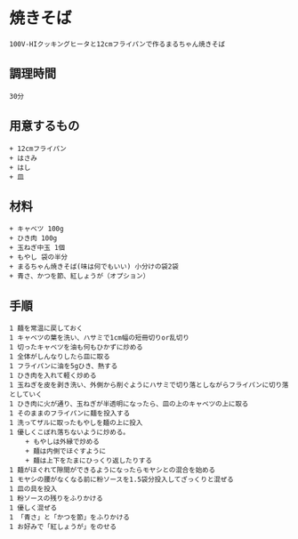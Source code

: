 # 焼きそば
	100V-HIクッキングヒータと12cmフライパンで作るまるちゃん焼きそば
## 調理時間
	30分

## 用意するもの

	+ 12cmフライパン
	+ はさみ
	+ はし
	+ 皿

## 材料

	+ キャベツ 100g
	+ ひき肉 100g
	+ 玉ねぎ中玉 1個
	+ もやし 袋の半分
	+ まるちゃん焼きそば(味は何でもいい) 小分けの袋2袋
	+ 青さ、かつを節、紅しょうが（オプション）

## 手順
    
	1 麺を常温に戻しておく
	1 キャベツの葉を洗い、ハサミで1cm幅の短冊切りor乱切り
	1 切ったキャベツを油も何もひかずに炒める
	1 全体がしんなりしたら皿に取る
	1 フライパンに油を5gひき、熱する
	1 ひき肉を入れて軽く炒める
	1 玉ねぎを皮を剥き洗い、外側から削ぐようにハサミで切り落としながらフライパンに切り落としていく
	1 ひき肉に火が通り、玉ねぎが半透明になったら、皿の上のキャベツの上に取る
	1 そのままのフライパンに麺を投入する
	1 洗ってザルに取ったもやしを麺の上に投入
	1 優しくこぼれ落ちないように炒める。
		+ もやしは外縁で炒める
		+ 麺は内側でほぐすように
		+ 麺は上下をたまにひっくり返したりする
	1 麺がほぐれて隙間ができるようになったらモヤシとの混合を始める
	1 モヤシの腰がなくなる前に粉ソースを1.5袋分投入してざっくりと混ぜる
	1 皿の具を投入
	1 粉ソースの残りをふりかける
	1 優しく混ぜる
	1 「青さ」と「かつを節」をふりかける
	1 お好みで「紅しょうが」をのせる
    
